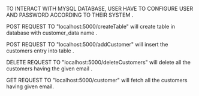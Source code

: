 TO INTERACT WITH MYSQL DATABASE, USER HAVE TO CONFIGURE USER AND PASSWORD ACCORDING TO THEIR SYSTEM .

POST REQUEST TO "localhost:5000/createTable" will create table in database with customer_data name .

POST REQUEST TO "localhost:5000/addCustomer" will insert the customers entry into table .

DELETE REQUEST TO "localhost:5000/deleteCustomers" will delete all the customers having the given email .

GET REQUEST TO "localhost:5000/customer" will fetch all the customers having given email.
